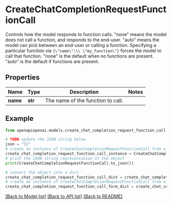 # CreateChatCompletionRequestFunctionCall

Controls how the model responds to function calls. \"none\" means the model does not call a function, and responds to the end-user. \"auto\" means the model can pick between an end-user or calling a function.  Specifying a particular function via `{\"name\":\\ \"my_function\"}` forces the model to call that function. \"none\" is the default when no functions are present. \"auto\" is the default if functions are present.

## Properties

Name | Type | Description | Notes
------------ | ------------- | ------------- | -------------
**name** | **str** | The name of the function to call. | 

## Example

```python
from openapiopenai.models.create_chat_completion_request_function_call import CreateChatCompletionRequestFunctionCall

# TODO update the JSON string below
json = "{}"
# create an instance of CreateChatCompletionRequestFunctionCall from a JSON string
create_chat_completion_request_function_call_instance = CreateChatCompletionRequestFunctionCall.from_json(json)
# print the JSON string representation of the object
print(CreateChatCompletionRequestFunctionCall.to_json())

# convert the object into a dict
create_chat_completion_request_function_call_dict = create_chat_completion_request_function_call_instance.to_dict()
# create an instance of CreateChatCompletionRequestFunctionCall from a dict
create_chat_completion_request_function_call_form_dict = create_chat_completion_request_function_call.from_dict(create_chat_completion_request_function_call_dict)
```
[[Back to Model list]](../README.md#documentation-for-models) [[Back to API list]](../README.md#documentation-for-api-endpoints) [[Back to README]](../README.md)


